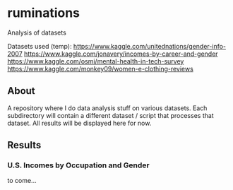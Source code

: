 # ruminations
Analysis of datasets

Datasets used (temp):
https://www.kaggle.com/unitednations/gender-info-2007 
https://www.kaggle.com/jonavery/incomes-by-career-and-gender 
https://www.kaggle.com/osmi/mental-health-in-tech-survey 
https://www.kaggle.com/monkey09/women-e-clothing-reviews 

## About
A repository where I do data analysis stuff on various datasets. 
Each subdirectory will contain a different dataset / script that processes that dataset. 
All results will be displayed here for now. 

## Results
### U.S. Incomes by Occupation and Gender
to come...

